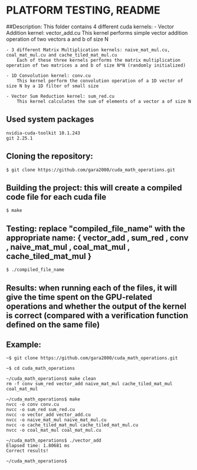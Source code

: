 # PLATFORM TESTING, README

##Description:
This folder contains 4 different cuda kernels:
	- Vector Addition kernel: vector_add.cu
		This kernel performs simple vector addition operation of two vectors a and b of size N

	- 3 different Matrix Multiplication kernels: naive_mat_mul.cu, coal_mat_mul.cu and cache_tiled_mat_mul.cu
		Each of these three kernels performs the matrix multiplication operation of two matrices a and b of size N*N (randomly initialized)

	- 1D Convolution kernel: conv.cu
		This kernel perform the convolution operation of a 1D vector of size N by a 1D filter of small size

	- Vector Sum Reduction kernel: sum_red.cu
		This kernel calculates the sum of elements of a vector a of size N

## Used system packages
	nvidia-cuda-toolkit	10.1.243
	git	2.25.1 

## Cloning the repository:
	$ git clone https://github.com/gara2000/cuda_math_operations.git 

## Building the project: this will create a compiled code file for each cuda file
	$ make
	
## Testing: replace "compiled_file_name" with the appropriate name: { vector_add , sum_red , conv , naive_mat_mul , coal_mat_mul , cache_tiled_mat_mul }
	$ ./compiled_file_name

## Results: when running each of the files, it will give the time spent on the GPU-related operations and whether the output of the kernel is correct (compared with a verification function defined on the same file)

## Example:
	~$ git clone https://github.com/gara2000/cuda_math_operations.git

	~$ cd cuda_math_operations

	~/cuda_math_operations$ make clean
	rm -f conv sum_red vector_add naive_mat_mul cache_tiled_mat_mul coal_mat_mul

	~/cuda_math_operations$ make
	nvcc -o conv conv.cu
	nvcc -o sum_red sum_red.cu
	nvcc -o vector_add vector_add.cu
	nvcc -o naive_mat_mul naive_mat_mul.cu
	nvcc -o cache_tiled_mat_mul cache_tiled_mat_mul.cu
	nvcc -o coal_mat_mul coal_mat_mul.cu

	~/cuda_math_operations$ ./vector_add
	Elapsed time: 1.80681 ms
	Correct results!

	~/cuda_math_operations$
